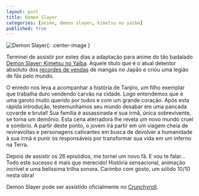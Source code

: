 ```yaml
---
layout: post
title: Demon Slayer
categories: [anime, demon slayer, kimetsu no yaiba]
published: true
---
```


![Demon Slayer](https://i.imgur.com/Q3Rg4b4.jpg){: .center-image }

Terminei de assistir por estes dias a adaptação para anime do tão badalado [Demon Slayer: Kimetsu no Yaiba](https://pt.wikipedia.org/wiki/Kimetsu_no_Yaiba). Aquele título que é o atual detentor absoluto dos [recordes de vendas](https://www.crunchyroll.com/pt-br/anime-news/2020/06/23-1/vendendo-como-gua-no-deserto-mang-demon-slayer-kimetsu-no-yaiba-chega-a-80-milhes-de-cpias-em-circulao-no-japo) de mangás no Japão e criou uma legião de fãs pelo mundo. 

O enredo nos leva a acompanhar a história de Tanjiro, um filho exemplar que trabalha duro vendendo carvão na cidade. Logo entendemos que é uma garoto muito querido por todos e com um grande coração. Após esta rápida introdução, testemunhamos seu mundo desabar em uma pancada covarde e brutal! Sua família é assassinada e sua irmã, única sobrevivente, se torna um demônio. Esta cena aterradora lhe revela um novo mundo cruel e sombrio. A partir deste ponto, o jovem irá partir em um viagem cheia de reviravoltas e personagens cativantes em busca de devolver a humanidade à sua irmã e punir os responsáveis por transformar sua vida em um inferno na Terra.

Depois de assistir os 26 episódios, me tornei um novo fã. E vou te falar... Todo este sucesso é mais que merecido! História sensacional, animação incrível e uma belíssima trilha sonora. Carimbo com gosto, um sólido 10/10 nesta obra! 

Demon Slayer pode ser assistido oficialmente no [Crunchyroll](https://www.crunchyroll.com/pt-br/demon-slayer-kimetsu-no-yaiba).